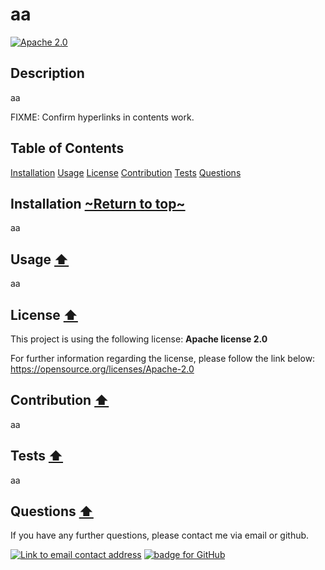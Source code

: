 
# aa
[![Apache 2.0](https://img.shields.io/badge/License-Apache_2.0-purple?style=for-the-badge)](https://opensource.org/licenses/Apache-2.0)

## Description
aa

FIXME: Confirm hyperlinks in contents work.
## Table of Contents
[Installation](##Installation)
[Usage](##Usage)
[License](##License)
[Contribution](##Contribution)
[Tests](##Tests)
[Questions](##Questions)

## Installation   [~Return to top~](#aa)
aa

## Usage [:arrow_up:](#aa)
aa

## License [:arrow_up:](#aa)
This project is using the following license:
**Apache license 2.0**

For further information regarding the license, please follow the link below:
 https://opensource.org/licenses/Apache-2.0

## Contribution [:arrow_up:](#aa)
aa

## Tests [:arrow_up:](#aa)
aa

## Questions [:arrow_up:](#aa)
If you have any further questions, please contact me via email or github.

<a href="mailto:aa"><img alt="Link to email contact address" src="https://img.shields.io/badge/email-D14836?style=for-the-badge" target="_blank" /></a>  <a href="https://github.com/aa"><img alt="badge for GitHub" src="https://img.shields.io/badge/github-%23121011.svg?style=for-the-badge&logo=github&logoColor=white" target="_blank" /></a>
